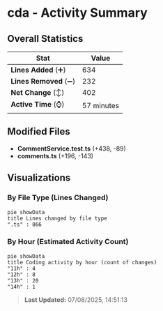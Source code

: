 # cda - Activity Summary 

## Overall Statistics

| Stat                   | Value                                                             |
| ---------------------- | ----------------------------------------------------------------- |
| **Lines Added** (➕)   | 634                                          |
| **Lines Removed** (➖) | 232                                        |
| **Net Change** (↕)    | 402                |
| **Active Time** (⌚)   | 57 minutes |


## Modified Files
- **CommentService.test.ts** (+438, -89)
- **comments.ts** (+196, -143)

## Visualizations

### By File Type (Lines Changed)

```mermaid
pie showData
title Lines changed by file type
".ts" : 866
```

### By Hour (Estimated Activity Count)

```mermaid
pie showData
title Coding activity by hour (count of changes)
"11h" : 4
"12h" : 8
"13h" : 20
"14h" : 1
```


> **Last Updated:** 07/08/2025, 14:51:13
